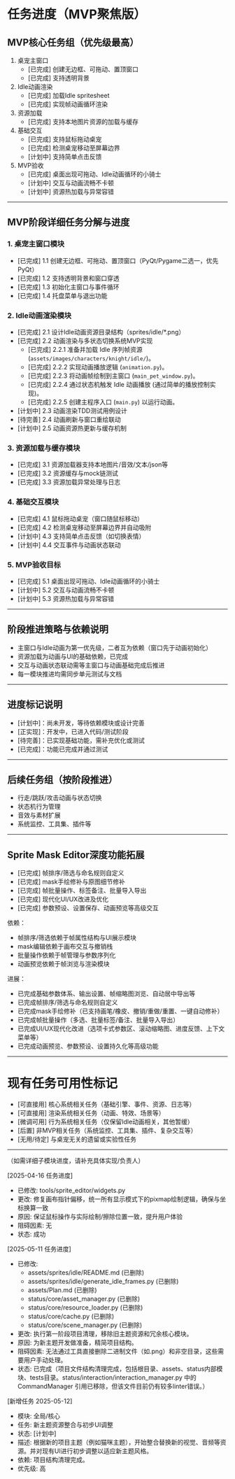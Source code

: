 # 任务进度（MVP聚焦版）

## MVP核心任务组（优先级最高）
1. 桌宠主窗口
   - [已完成] 创建无边框、可拖动、置顶窗口
   - [已完成] 支持透明背景
2. Idle动画渲染
   - [已完成] 加载Idle spritesheet
   - [已完成] 实现帧动画循环渲染
3. 资源加载
   - [已完成] 支持本地图片资源的加载与缓存
4. 基础交互
   - [已完成] 支持鼠标拖动桌宠
   - [已完成] 检测桌宠移动至屏幕边界
   - [计划中] 支持简单点击反馈
5. MVP验收
   - [已完成] 桌面出现可拖动、Idle动画循环的小骑士
   - [计划中] 交互与动画流畅不卡顿
   - [计划中] 资源热加载与异常容错

---

## MVP阶段详细任务分解与进度

### 1. 桌宠主窗口模块
- [已完成] 1.1 创建无边框、可拖动、置顶窗口（PyQt/Pygame二选一，优先PyQt）
- [已完成] 1.2 支持透明背景和窗口穿透
- [已完成] 1.3 初始化主窗口与事件循环
- [已完成] 1.4 托盘菜单与退出功能

### 2. Idle动画渲染模块
- [已完成] 2.1 设计Idle动画资源目录结构（sprites/idle/*.png）
- [已完成] 2.2 动画渲染与多状态切换系统MVP实现
    - [已完成] 2.2.1 准备并加载 Idle 序列帧资源 (`assets/images/characters/knight/idle/`)。
    - [已完成] 2.2.2 实现动画播放逻辑 (`animation.py`)。
    - [已完成] 2.2.3 将动画帧绘制到主窗口 (`main_pet_window.py`)。
    - [已完成] 2.2.4 通过状态机触发 Idle 动画播放 (通过简单的播放控制实现)。
    - [已完成] 2.2.5 创建主程序入口 (`main.py`) 以运行动画。
- [计划中] 2.3 动画渲染TDD测试用例设计
- [待完善] 2.4 动画刷新与窗口重绘联动
- [计划中] 2.5 动画资源热更新与缓存机制

### 3. 资源加载与缓存模块
- [已完成] 3.1 资源加载器支持本地图片/音效/文本/json等
- [已完成] 3.2 资源缓存与mock链测试
- [已完成] 3.3 资源加载异常处理与日志

### 4. 基础交互模块
- [已完成] 4.1 鼠标拖动桌宠（窗口随鼠标移动）
- [已完成] 4.2 检测桌宠移动至屏幕边界并自动吸附
- [计划中] 4.3 支持简单点击反馈（如切换表情）
- [计划中] 4.4 交互事件与动画状态联动

### 5. MVP验收目标
- [已完成] 5.1 桌面出现可拖动、Idle动画循环的小骑士
- [计划中] 5.2 交互与动画流畅不卡顿
- [计划中] 5.3 资源热加载与异常容错

---

## 阶段推进策略与依赖说明
- 主窗口与Idle动画为第一优先级，二者互为依赖（窗口先于动画初始化）
- 资源加载为动画与UI的基础依赖，已完成
- 交互与动画状态联动需等主窗口与动画基础完成后推进
- 每一模块推进均需同步单元测试与文档

---

## 进度标记说明
- [计划中]：尚未开发，等待依赖模块或设计完善
- [正实现]：开发中，已进入代码/测试阶段
- [待完善]：已实现基础功能，需补充优化或测试
- [已完成]：功能已完成并通过测试

---

## 后续任务组（按阶段推进）
- 行走/跳跃/攻击动画与状态切换
- 状态机行为管理
- 音效与素材扩展
- 系统监控、工具集、插件等

---

## Sprite Mask Editor深度功能拓展
- [已完成] 帧排序/筛选与命名规则自定义
- [已完成] mask手绘修补与原图细节修补
- [已完成] 帧批量操作、标签备注、批量导入导出
- [已完成] 现代化UI/UX改进及优化
- [已完成] 参数预设、设置保存、动画预览等高级交互

依赖：
- 帧排序/筛选依赖于帧属性结构与UI展示模块
- mask编辑依赖于画布交互与撤销栈
- 批量操作依赖于帧管理与参数序列化
- 动画预览依赖于帧浏览与渲染模块

进展：
- 已完成基础参数体系、输出设置、帧缩略图浏览、自动居中导出等
- 已完成帧排序/筛选与命名规则自定义
- 已完成mask手绘修补（已支持画笔/橡皮、撤销/重做/重置、一键自动修补）
- 已完成帧批量操作（多选、批量标签/备注、批量导入导出）
- 已完成UI/UX现代化改进（选项卡式参数区、滚动缩略图、进度反馈、上下文菜单等）
- 已完成动画预览、参数预设、设置持久化等高级功能

---

# 现有任务可用性标记

- [可直接用] 核心系统相关任务（基础引擎、事件、资源、日志等）
- [可直接用] 渲染系统相关任务（动画、特效、场景等）
- [微调可用] 行为系统相关任务（仅保留Idle动画相关，其他暂缓）
- [后置] 非MVP相关任务（系统监控、工具集、插件、复杂交互等）
- [无用/待定] 与桌宠无关的遗留或实验性任务

---

（如需详细子模块进度，请补充具体实现/负责人）

[2025-04-16 任务进度]
- 已修改: tools/sprite_editor/widgets.py
- 更改: 修复画布指针偏移，统一所有显示模式下的pixmap绘制逻辑，确保与坐标换算一致
- 原因: 保证鼠标操作与实际绘制/擦除位置一致，提升用户体验
- 阻碍因素: 无
- 状态: 成功

[2025-05-11 任务进度]
- 已修改: 
  - assets/sprites/idle/README.md (已删除)
  - assets/sprites/idle/generate_idle_frames.py (已删除)
  - assets/Plan.md (已删除)
  - status/core/asset_manager.py (已删除)
  - status/core/resource_loader.py (已删除)
  - status/core/cache.py (已删除)
  - status/core/scene_manager.py (已删除)
- 更改: 执行第一阶段项目清理，移除旧主题资源和冗余核心模块。
- 原因: 为新主题开发做准备，精简项目结构。
- 阻碍因素: 无法通过工具直接删除二进制文件（如.png）和非空目录，这些需要用户手动处理。
- 状态: 已完成（项目文件结构清理完成，包括根目录、assets、status内部模块、tests目录。status/interaction/interaction_manager.py 中的 CommandManager 引用已移除，但该文件目前仍有较多linter错误。）

[新增任务 2025-05-12]
- 模块: 全局/核心
- 任务: 新主题资源整合与初步UI调整
- 状态: [计划中]
- 描述: 根据新的项目主题（例如猫咪主题），开始整合替换新的视觉、音频等资源。并对现有UI进行初步调整以适应新主题风格。
- 依赖: 项目结构清理完成。
- 优先级: 高 